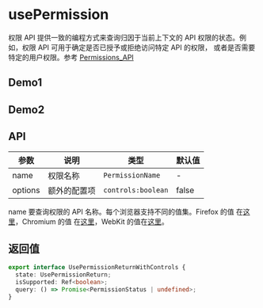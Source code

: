 # usePermission

权限 API 提供一致的编程方式来查询归因于当前上下文的 API 权限的状态。例如，权限 API 可用于确定是否已授予或拒绝访问特定 API 的权限，
或者是否需要特定的用户权限。参考 [Permissions_API](https://developer.mozilla.org/zh-CN/docs/Web/API/Permissions_API)

## Demo1

<preview path="./demo/index.vue" title="基本使用" description='麦克风权限'></preview>

## Demo2

<preview path="./demo/controls.vue" title="基本使用" description='麦克风权限'></preview>

## API

| 参数    | 说明         | 类型               | 默认值 |
| ------- | ------------ | ------------------ | ------ |
| name    | 权限名称     | `PermissionName`   | -      |
| options | 额外的配置项 | `controls:boolean` | false  |

name 要查询权限的 API 名称。每个浏览器支持不同的值集。Firefox 的值
在[这里](https://searchfox.org/mozilla-central/source/dom/webidl/Permissions.webidl#10)，Chromium 的值
在[这里](https://chromium.googlesource.com/chromium/src/+/refs/heads/main/third_party/blink/renderer/modules/permissions/permission_descriptor.idl)，WebKit
的值在[这里](https://github.com/WebKit/WebKit/blob/main/Source/WebCore/Modules/permissions/PermissionName.idl)。

## 返回值

```ts
export interface UsePermissionReturnWithControls {
  state: UsePermissionReturn;
  isSupported: Ref<boolean>;
  query: () => Promise<PermissionStatus | undefined>;
}
```
